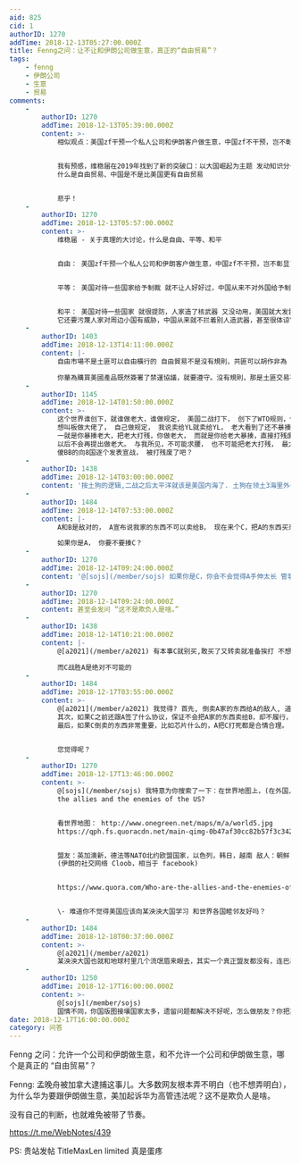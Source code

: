 ```yaml
---
aid: 825
cid: 1
authorID: 1270
addTime: 2018-12-13T05:27:00.000Z
title: Fenng之问：让不让和伊朗公司做生意，真正的“自由贸易”？
tags:
    - fenng
    - 伊朗公司
    - 生意
    - 贸易
comments:
    -
        authorID: 1270
        addTime: 2018-12-13T05:39:00.000Z
        content: >-
            相似观点：美国zf干预一个私人公司和伊朗客户做生意，中国zf不干预，岂不彰显了中国贸易更自由？


            我有预感，维稳届在2019年找到了新的突破口：以大国崛起为主题 发动知识分子，掀起一场广泛的关于真理的大讨论：比如
            什么是自由贸易、中国是不是比美国更有自由贸易


            悲乎！
    -
        authorID: 1270
        addTime: 2018-12-13T05:57:00.000Z
        content: >-
            维稳届 - 关于真理的大讨论，什么是自由、平等、和平


            自由： 美国zf干预一个私人公司和伊朗客户做生意，中国zf不干预，岂不彰显了中国贸易更自由？


            平等： 美国对待一些国家给予制裁 就不让人好好过，中国从来不对外国给予制裁，岂不彰显了中国面对万邦更平等？


            和平： 美国对待一些国家 就很提防，人家造了核武器 又没动用，美国就大发雷霆
            它还要污蔑人家对周边小国有威胁，中国从来就不拦着别人造武器，甚至很体谅它拿一个核武器可以更好地自保、不受美国的威胁，岂不彰显了中国更爱好和平？
    -
        authorID: 1403
        addTime: 2018-12-13T14:11:00.000Z
        content: |-
            自由市場不是土匪可以自由橫行的 自由貿易不是沒有規則，共匪可以胡作非為

            你華為購買美國產品既然簽署了禁運協議，就要遵守。沒有規則，那是土匪交易不是自由貿易。
    -
        authorID: 1145
        addTime: 2018-12-14T01:50:00.000Z
        content: >-
            这个世界谁创下，就谁做老大，谁做规定， 美国二战打下， 创下了WTO规则，你就要遵守， 你就要认老大， 好了， 现在以为自己羽翼已丰，
            想叫板做大佬了， 自己做规定， 我说卖给YL就卖给YL， 老大看到了还不暴揍你？ 现在只有3条路的可能，
            一就是你暴揍老大，把老大打残，你做老大， 而就是你给老大暴揍，直接打残废。 3就是马上跪下求腰， 全部答应老大要求，
            以后不会再提出做老大。 与我所见，不可能求腰， 也不可能把老大打残， 最大可能是给老大打残废了。 大清慈禧，也是最后面子下不来，
            傻BB的向8国逐个发表宣战， 被打残废了吧？
    -
        authorID: 1438
        addTime: 2018-12-14T03:00:00.000Z
        content: '按土狗的逻辑,二战之后太平洋就该是美国内海了. 土狗在领土3海里外一切活动都是赤裸裸侵犯美国主权.'
    -
        authorID: 1484
        addTime: 2018-12-14T07:53:00.000Z
        content: |-
            A和B是敌对的， A宣布说我家的东西不可以卖给B， 现在来个C，把A的东西买来，再偷偷卖给B，

            如果你是A， 你要不要揍C？
    -
        authorID: 1270
        addTime: 2018-12-14T09:24:00.000Z
        content: '@[sojs](/member/sojs) 如果你是C，你会不会觉得A手伸太长 管事太多 不自由？'
    -
        authorID: 1270
        addTime: 2018-12-14T09:24:00.000Z
        content: 甚至会发问 “这不是欺负人是啥。”
    -
        authorID: 1438
        addTime: 2018-12-14T10:21:00.000Z
        content: |-
            @[a2021](/member/a2021) 有本事C就别买,敢买了又转卖就准备挨打 不想挨打就准备打趴下A

            而C战胜A是绝对不可能的
    -
        authorID: 1484
        addTime: 2018-12-17T03:55:00.000Z
        content: >-
            @[a2021](/member/a2021) 我觉得? 首先, 倒卖A家的东西给A的敌人, 道义上就说不过去。
            其次，如果C之前还跟A签了什么协议，保证不会把A家的东西卖给B，却不履行，法律上理亏。
            最后，如果C倒卖的东西非常重要，比如芯片什么的，A把C打死都是合情合理。


            您觉得呢？
    -
        authorID: 1270
        addTime: 2018-12-17T13:46:00.000Z
        content: >-
            @[sojs](/member/sojs) 我特意为你搜索了一下：在世界地图上，(在外国人眼中)哪些人是美国的敌人？ Who are
            the allies and the enemies of the US?


            看世界地图： http://www.onegreen.net/maps/m/a/world5.jpg
            https://qph.fs.quoracdn.net/main-qimg-0b47af30cc82b57f3c342c41b50669c2


            盟友：英加澳新，德法等NATO北约欧盟国家，以色列，韩日，越南 敌人：朝鲜，伊朗，俄罗斯 叙利亚，其他阿拉伯和伊斯兰国家
            (伊朗的社交网络 Cloob，相当于 facebook)


            https://www.quora.com/Who-are-the-allies-and-the-enemies-of-the-US


            \- 难道你不觉得美国应该向某泱泱大国学习 和世界各国睦邻友好吗？
    -
        authorID: 1484
        addTime: 2018-12-18T00:37:00.000Z
        content: >-
            @[a2021](/member/a2021)
            某泱泱大国也就和地球村里几个流氓眉来眼去，其实一个真正盟友都没有，连巴基斯坦都不铁了。向某泱泱大国学习? 你是来搞笑的吗？
    -
        authorID: 1250
        addTime: 2018-12-17T16:00:00.000Z
        content: >-
            @[sojs](/member/sojs)
            国情不同，你国版图接壤国家太多，遗留问题都解决不好呢，怎么做朋友？你把某国放亚洲试试，不集权啥都办不好
date: 2018-12-17T16:00:00.000Z
category: 问答
---
```


Fenng 之问：允许一个公司和伊朗做生意，和不允许一个公司和伊朗做生意，哪个是真正的 “自由贸易”？

Fenng: 孟晚舟被加拿大逮捕这事儿。大多数网友根本弄不明白（也不想弄明白），为什么华为要跟伊朗做生意，美加起诉华为高管违法呢？这不是欺负人是啥。

没有自己的判断，也就难免被带了节奏。

https://t.me/WebNotes/439

PS: 贵站发帖 TitleMaxLen limited 真是蛋疼
